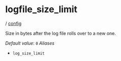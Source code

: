 # logfile_size_limit

/ [config](/reference/config/index.md) 

Size in bytes after the log file rolls over to a new one.

*Default value*: `0`
*Aliases*
- `log_size_limit`

